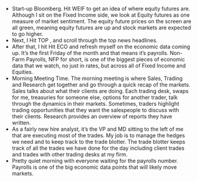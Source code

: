 - Start-up Bloomberg. Hit WEIF <GO> to get an idea of where equity futures are. Although I sit on the Fixed Income side, we look at Equity futures as one measure of market sentiment. The equity future prices on the screen are all green, meaning equity futures are up and stock markets are expected to go higher. 
- Next, I Hit TOP <GO>, and scroll through the top news headlines.
- After that, I hit Hit ECO <GO> and refresh myself on the economic data coming up. It’s the first Friday of the month and that means it’s payrolls. Non-Farm Payrolls, NFP for short, is one of the biggest pieces of economic data that we watch, no just in rates, but across all of Fixed Income and Equities.
- Morning Meeting Time. The morning meeting is where Sales, Trading and Research get together and go through a quick recap of the markets. Sales talks about what their clients are doing. Each trading desk, swaps for me, treasuries for someone else, options for another trader, talk through the dynamics in their markets. Sometimes, traders highlight trading opportunities that they want the salespeople to discuss with their clients. Research provides an overview of reports they have written.
- As a fairly new hire analyst, it’s the VP and MD sitting to the left of me that are executing most of the trades. My job is to manage the hedges we need and to keep track to the trade blotter. The trade blotter keeps track of all the trades we have done for the day including client trades and trades with other trading desks at my firm.
- Pretty quiet morning with everyone waiting for the payrolls number. Payrolls is one of the big economic data points that will likely move markets. 
  
